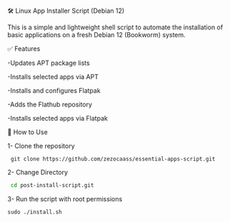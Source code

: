 🛠️ Linux App Installer Script (Debian 12) 

This is a simple and lightweight shell script to automate the installation of basic applications on a fresh Debian 12 (Bookworm) system.


✅ Features

  -Updates APT package lists

  -Installs selected apps via APT

  -Installs and configures Flatpak

  -Adds the Flathub repository

  -Installs selected apps via Flatpak

  
  🚀 How to Use

  1- Clone the repository
  ```
   git clone https://github.com/zezocaass/essential-apps-script.git
  ```
  2- Change Directory
  ```bash
   cd post-install-script.git
  ```
  3- Run the script with root permissions
    
   ```
   sudo ./install.sh
   ```

    
